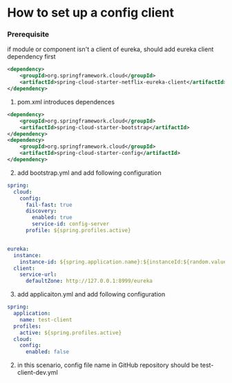 # How to set up a config client

### Prerequisite
if module or component isn't a client of eureka, should add eureka client dependency first
```xml
<dependency>
    <groupId>org.springframework.cloud</groupId>
    <artifactId>spring-cloud-starter-netflix-eureka-client</artifactId>
</dependency>
```

1. pom.xml introduces dependences

```xml
<dependency>
    <groupId>org.springframework.cloud</groupId>
    <artifactId>spring-cloud-starter-bootstrap</artifactId>
</dependency>
<dependency>
    <groupId>org.springframework.cloud</groupId>
    <artifactId>spring-cloud-starter-config</artifactId>
</dependency>
```

2. add bootstrap.yml and add following configuration

```yaml
spring:
  cloud:
    config:
      fail-fast: true
      discovery:
        enabled: true
        service-id: config-server
      profile: ${spring.profiles.active}


eureka:
  instance:
    instance-id: ${spring.application.name}:${instanceId:${random.value}}}
  client:
    service-url:
      defaultZone: http://127.0.0.1:8999/eureka
```

3. add applicaiton.yml and add following configuration

```yaml
spring:
  application:
    name: test-client
  profiles:
    active: ${spring.profiles.active}
  cloud:
    config:
      enabled: false
```

2. in this scenario, config file name in GitHub repository should be test-client-dev.yml